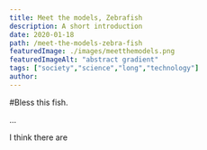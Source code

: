 ```yaml
---
title: Meet the models, Zebrafish
description: A short introduction
date: 2020-01-18
path: /meet-the-models-zebra-fish
featuredImage: ./images/meetthemodels.png
featuredImageAlt: "abstract gradient"
tags: ["society","science","long","technology"]
author:
---
```


#Bless this fish.

...

I think there are

